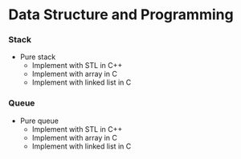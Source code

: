 # Data Structure and Programming

### Stack
* Pure stack
    * Implement with STL in C++
    * Implement with array in C
    * Implement with linked list in C

### Queue
* Pure queue
    * Implement with STL in C++
    * Implement with array in C
    * Implement with linked list in C